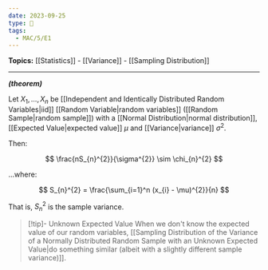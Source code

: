 ```yaml
---
date: 2023-09-25
type: 🧠
tags:
  - MAC/5/E1
---
```


**Topics:** [[Statistics]] - [[Variance]] - [[Sampling Distribution]]

---

_**(theorem)**_

Let $X_{1}, \dots, X_{n}$ be [[Independent and Identically Distributed Random Variables|iid]] [[Random Variable|random variables]] ([[Random Sample|random sample]]) with a [[Normal Distribution|normal distribution]], [[Expected Value|expected value]] $\mu$ and [[Variance|variance]] $\sigma^{2}$.

Then:

$$
\frac{nS_{n}^{2}}{\sigma^{2}} \sim \chi_{n}^{2}
$$

…where:

$$
S_{n}^{2} = \frac{\sum_{i=1}^n (x_{i} - \mu)^{2}}{n}
$$

That is, $S_{n}^{2}$ is the sample variance.

> [!tip]- Unknown Expected Value
> When we don't know the expected value of our random variables, [[Sampling Distribution of the Variance of a Normally Distributed Random Sample with an Unknown Expected Value|do something similar (albeit with a slightly different sample variance)]].
